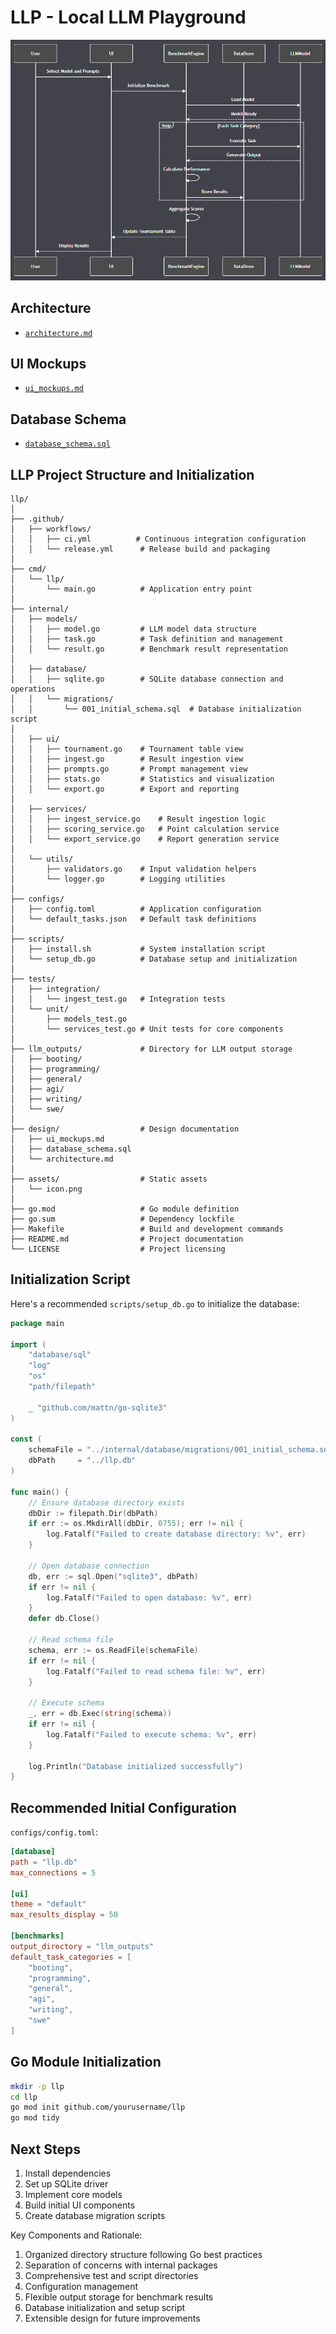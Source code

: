 # LLP - Local LLM Playground

![LLP Sequence Diagram](./design/llp-sequence-diagram.png)

## Architecture

- [`architecture.md`](./design/architecture.md)

## UI Mockups

- [`ui_mockups.md`](./design/ui_mockups.md)

## Database Schema

- [`database_schema.sql`](./design/database_schema.sql)

## LLP Project Structure and Initialization

```
llp/
│
├── .github/
│   ├── workflows/
│   │   ├── ci.yml          # Continuous integration configuration
│   │   └── release.yml      # Release build and packaging
│
├── cmd/
│   └── llp/
│       └── main.go          # Application entry point
│
├── internal/
│   ├── models/
│   │   ├── model.go         # LLM model data structure
│   │   ├── task.go          # Task definition and management
│   │   └── result.go        # Benchmark result representation
│
│   ├── database/
│   │   ├── sqlite.go        # SQLite database connection and operations
│   │   └── migrations/
│   │       └── 001_initial_schema.sql  # Database initialization script
│
│   ├── ui/
│   │   ├── tournament.go    # Tournament table view
│   │   ├── ingest.go        # Result ingestion view
│   │   ├── prompts.go       # Prompt management view
│   │   ├── stats.go         # Statistics and visualization
│   │   └── export.go        # Export and reporting
│
│   ├── services/
│   │   ├── ingest_service.go    # Result ingestion logic
│   │   ├── scoring_service.go   # Point calculation service
│   │   └── export_service.go    # Report generation service
│
│   └── utils/
│       ├── validators.go    # Input validation helpers
│       └── logger.go        # Logging utilities
│
├── configs/
│   ├── config.toml          # Application configuration
│   └── default_tasks.json   # Default task definitions
│
├── scripts/
│   ├── install.sh           # System installation script
│   └── setup_db.go          # Database setup and initialization
│
├── tests/
│   ├── integration/
│   │   └── ingest_test.go   # Integration tests
│   └── unit/
│       ├── models_test.go
│       └── services_test.go # Unit tests for core components
│
├── llm_outputs/             # Directory for LLM output storage
│   ├── booting/
│   ├── programming/
│   ├── general/
│   ├── agi/
│   ├── writing/
│   └── swe/
│
├── design/                  # Design documentation
│   ├── ui_mockups.md
│   ├── database_schema.sql
│   └── architecture.md
│
├── assets/                  # Static assets
│   └── icon.png
│
├── go.mod                   # Go module definition
├── go.sum                   # Dependency lockfile
├── Makefile                 # Build and development commands
├── README.md                # Project documentation
└── LICENSE                  # Project licensing
```

## Initialization Script

Here's a recommended `scripts/setup_db.go` to initialize the database:

```go
package main

import (
    "database/sql"
    "log"
    "os"
    "path/filepath"

    _ "github.com/mattn/go-sqlite3"
)

const (
    schemaFile = "../internal/database/migrations/001_initial_schema.sql"
    dbPath     = "../llp.db"
)

func main() {
    // Ensure database directory exists
    dbDir := filepath.Dir(dbPath)
    if err := os.MkdirAll(dbDir, 0755); err != nil {
        log.Fatalf("Failed to create database directory: %v", err)
    }

    // Open database connection
    db, err := sql.Open("sqlite3", dbPath)
    if err != nil {
        log.Fatalf("Failed to open database: %v", err)
    }
    defer db.Close()

    // Read schema file
    schema, err := os.ReadFile(schemaFile)
    if err != nil {
        log.Fatalf("Failed to read schema file: %v", err)
    }

    // Execute schema
    _, err = db.Exec(string(schema))
    if err != nil {
        log.Fatalf("Failed to execute schema: %v", err)
    }

    log.Println("Database initialized successfully")
}
```

## Recommended Initial Configuration

`configs/config.toml`:

```toml
[database]
path = "llp.db"
max_connections = 5

[ui]
theme = "default"
max_results_display = 50

[benchmarks]
output_directory = "llm_outputs"
default_task_categories = [
    "booting",
    "programming",
    "general",
    "agi",
    "writing",
    "swe"
]
```

## Go Module Initialization

```bash
mkdir -p llp
cd llp
go mod init github.com/yourusername/llp
go mod tidy
```

## Next Steps

1. Install dependencies
2. Set up SQLite driver
3. Implement core models
4. Build initial UI components
5. Create database migration scripts

Key Components and Rationale:

1. Organized directory structure following Go best practices
2. Separation of concerns with internal packages
3. Comprehensive test and script directories
4. Configuration management
5. Flexible output storage for benchmark results
6. Database initialization and setup script
7. Extensible design for future improvements
